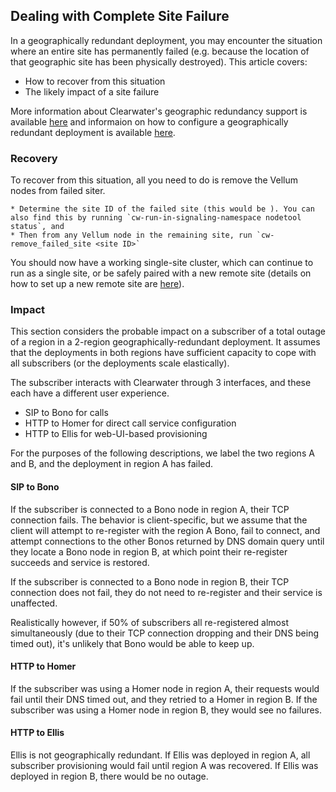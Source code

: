 ## Dealing with Complete Site Failure

In a geographically redundant deployment, you may encounter the situation where an entire site has permanently failed (e.g. because the location of that geographic site has been physically destroyed). This article covers:

* How to recover from this situation
* The likely impact of a site failure

More information about Clearwater's geographic redundancy support is available [here](http://clearwater.readthedocs.io/en/latest/docs/Geographic_redundancy.html) and informaion on how to configure a geographically redundant deployment is available [here](http://clearwater.readthedocs.io/en/latest/Configuring_GR_deployments.html).

### Recovery

To recover from this situation, all you need to do is remove the Vellum nodes from failed siter.

    * Determine the site ID of the failed site (this would be ). You can also find this by running `cw-run-in-signaling-namespace nodetool status`, and 
    * Then from any Vellum node in the remaining site, run `cw-remove_failed_site <site ID>`

You should now have a working single-site cluster, which can continue to run as a single site, or be safely paired with a new remote site (details on how to set up a new remote site are [here](http://clearwater.readthedocs.io/en/latest/Configuring_GR_deployments.html#removing-a-site-from-a-gr-deployment)).

### Impact

This section considers the probable impact on a subscriber of a total outage of a region in a 2-region geographically-redundant deployment. It assumes that the deployments in both regions have sufficient capacity to cope with all subscribers (or the deployments scale elastically).

The subscriber interacts with Clearwater through 3 interfaces, and these each have a different user experience.

* SIP to Bono for calls
* HTTP to Homer for direct call service configuration
* HTTP to Ellis for web-UI-based provisioning

For the purposes of the following descriptions, we label the two regions A and B, and the deployment in region A has failed.

#### SIP to Bono

If the subscriber is connected to a Bono node in region A, their TCP connection fails. The behavior is client-specific, but we assume that the client will attempt to re-register with the region A Bono, fail to connect, and attempt connections to the other Bonos returned by DNS domain query until they locate a Bono node in region B, at which point their re-register succeeds and service is restored.

If the subscriber is connected to a Bono node in region B, their TCP connection does not fail, they do not need to re-register and their service is unaffected.

Realistically however, if 50% of subscribers all re-registered almost simultaneously (due to their TCP connection dropping and their DNS being timed out), it's unlikely that Bono would be able to keep up.

#### HTTP to Homer

If the subscriber was using a Homer node in region A, their requests would fail until their DNS timed out, and they retried to a Homer in region B. If the subscriber was using a Homer node in region B, they would see no failures.

#### HTTP to Ellis

Ellis is not geographically redundant. If Ellis was deployed in region A, all subscriber provisioning would fail until region A was recovered. If Ellis was deployed in region B, there would be no outage.
